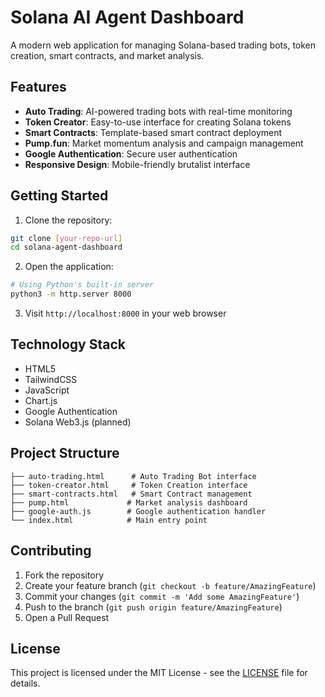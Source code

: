 # Solana AI Agent Dashboard

A modern web application for managing Solana-based trading bots, token creation, smart contracts, and market analysis.

## Features

- **Auto Trading**: AI-powered trading bots with real-time monitoring
- **Token Creator**: Easy-to-use interface for creating Solana tokens
- **Smart Contracts**: Template-based smart contract deployment
- **Pump.fun**: Market momentum analysis and campaign management
- **Google Authentication**: Secure user authentication
- **Responsive Design**: Mobile-friendly brutalist interface

## Getting Started

1. Clone the repository:
```bash
git clone [your-repo-url]
cd solana-agent-dashboard
```

2. Open the application:
```bash
# Using Python's built-in server
python3 -m http.server 8000
```

3. Visit `http://localhost:8000` in your web browser

## Technology Stack

- HTML5
- TailwindCSS
- JavaScript
- Chart.js
- Google Authentication
- Solana Web3.js (planned)

## Project Structure

```
├── auto-trading.html      # Auto Trading Bot interface
├── token-creator.html     # Token Creation interface
├── smart-contracts.html   # Smart Contract management
├── pump.html             # Market analysis dashboard
├── google-auth.js        # Google authentication handler
└── index.html            # Main entry point
```

## Contributing

1. Fork the repository
2. Create your feature branch (`git checkout -b feature/AmazingFeature`)
3. Commit your changes (`git commit -m 'Add some AmazingFeature'`)
4. Push to the branch (`git push origin feature/AmazingFeature`)
5. Open a Pull Request

## License

This project is licensed under the MIT License - see the [LICENSE](LICENSE) file for details. 